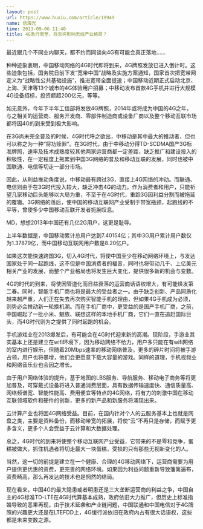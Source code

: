 ```yaml
---
layout: post
url: https://www.huxiu.com/article/19949
name: 信海光
time: 2013-09-06 11:40
title: 4G急行而至，将怎样影响无线产业格局？
---
```

最近跟几个不同业内聊天，都不约而同谈向4G有可能会真正落地......

种种迹象表明，中国移动网络的4G时代即将到来，4G牌照发放已进入倒计时。这些迹象包括，国务院日前下发“宽带中国”战略及实施方案通知，国家首次把宽带网定义为“战略性公共基础设施”，推进宽带全面提速；中国移动近期正式启动北京、上海、天津等13个城市的4G体验用户招募；中移动发布首款4G手机并进行大规模4G设备招标，投资额超200亿元，等等。

如无意外，今年下半年工信部将发放4G牌照，2014年或将成为中国的4G之年，与之相关的运营商、服务开发商、零部件制造商或设备厂商以及整个移动互联市场都将因4G的到来受到极大影响。

在3G尚未完全普及的时候，4G时代呼之欲出，中移动是其中最大的推动者，但也可以称之为一种“将功赎罪”。在3G时代，由于中移动分得TD-SCDMA国产3G标准牌照，速率及技术成熟度较其他两家运营商都一定差距，缺乏推广和建设投入的积极性，在一定程度上拖累到中国3G网络的普及和移动互联的发展，同时也被中国联通、电信等切走一部分市场。

因此，从利益推动角度说，中移动最有跨过3G，直接上4G网络的冲动。而联通、电信则由于在3G时代投入较大，缺乏冲击4G的动力。作为消费者和用户，只能祈望几家移动巨头能够以大局为重，不至于在4G时代，重蹈3G因利益分割而被拖延的覆辙。3G网络的落后，使中国的移动互联网产业受制于带宽瓶颈，起跑线的不平等，曾使多少中国移动互联开发者扼腕叹息。

MD，想想2013年中国还有几亿2G用户，这更是耻辱。

上半年数据是，中国移动累计总用户达到7.40154亿；其中3G用户累计用户数仅为1.37879亿，而中国移动互联网用户数是8.20亿户。

如果这次能快速跨国3G，切入4G时代，将使中国至少在移动网络环境上，与发达国家处于同一起跑线，这不但是中国消费者的福音，同时也将带动几千、上亿美元相关产业的发展，而整个产业格局也将发生巨大变化，提供很多新的机会与变数。

4G的时代的到来，将使因管道化而日益衰落的运营商话语权增大，有可能焕发第二春。同时，智能手机厂商也将是最大的受益者之一。由于缺乏创新、产品同质化越来越严重，人们正在失去再次购买智能手机的理由，但如果4G手机成为必须，则势必会推动新一轮换机潮。而在手机厂商中，更受益的是国产手机厂商，之前，中国崛起了一批小米、魅族、联想这样的本地手机厂商，它们一直在追赶国际巨头，而4G时代则为之提供了同时起跑的机会。

手机游戏业在2013爆发后，有可能会在4G时代迎来新的高潮。现阶段，手游业其实基本上还是建立在wifi环境下，因为移动网络不给力，用户多只能在有wifi网络的室内进行娱乐，但随着20Mbps速率的移动网络普及，更多的碎片时间将被手游占领，用户也将暴增，他们会更愿意下载大容量的游戏。同样的道理，手机视频业和网络音乐业也会因之增长。

由于用户网络体验的提升，基于地图的LBS服务、导航服务、移动电子商务等将更加普及，可穿戴式设备将进入普通消费层面，具有数据传输速度快、通信质量高、网络频谱宽、智能性能高、费用便宜等特点的4G网络，将有力的刺激中国在移动互联领域软件和硬件的创新，更多的新产品和新服务将涌现出来。

云计算产业也将因4G网络受益。目前，在国内针对个人的云服务基本上也就是网盘之类，主要是资料备份，而移动带宽的拓展，将使“云”不再只是存储，而赋予更多含义，更多个人会受益于云计算和大数据处理。

总之，4G时代的到来将使整个移动互联网产业受益，它带来的不是零和竞争，蛋糕被做大，抓住机遇者将切走最大一块蛋糕，受损的只有那些无视新变化的人。

当然，这一切的前提是建立在一个健康、合理的4G移动网络下，运营商需要为用户提供更优惠的资费，更完善的网络环境。如果因为利益问题重新导致籓篱遍布，资费畸高，那么再发达的技术也是惘然的结局。

现在看来，中国4G的最大隐患或者明患还是三大垄断运营商的利益之争，中国自主的4G标准TD-LTE在4G时代算基本成熟，政府依旧大力推广，但历史上标准指婚导致的恶果再现，由于技术延袭和产业链问题，中国联通和中国电信对于4G牌照的兴趣更大还是在LTEFDD上，4G缓行派依旧在政府内占有很大话语权，这些都是未来变数之源。

